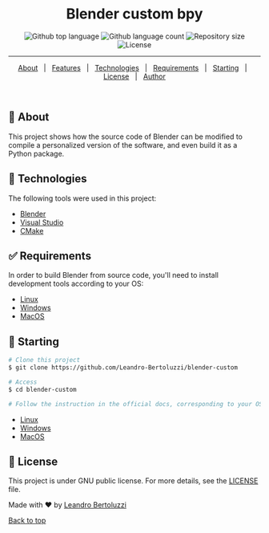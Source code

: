 <h1 align="center">Blender custom bpy</h1>

<p align="center">
  <img alt="Github top language" src="https://img.shields.io/github/languages/top/Leandro-Bertoluzzi/blender-custom?color=56BEB8">

  <img alt="Github language count" src="https://img.shields.io/github/languages/count/Leandro-Bertoluzzi/blender-custom?color=56BEB8">

  <img alt="Repository size" src="https://img.shields.io/github/repo-size/Leandro-Bertoluzzi/blender-custom?color=56BEB8">

  <img alt="License" src="https://img.shields.io/github/license/Leandro-Bertoluzzi/blender-custom?color=56BEB8">
</p>

<hr>

<p align="center">
  <a href="#dart-about">About</a> &#xa0; | &#xa0; 
  <a href="#sparkles-features">Features</a> &#xa0; | &#xa0;
  <a href="#rocket-technologies">Technologies</a> &#xa0; | &#xa0;
  <a href="#white_check_mark-requirements">Requirements</a> &#xa0; | &#xa0;
  <a href="#checkered_flag-starting">Starting</a> &#xa0; | &#xa0;
  <a href="#memo-license">License</a> &#xa0; | &#xa0;
  <a href="https://github.com/Leandro-Bertoluzzi" target="_blank">Author</a>
</p>

<br>

## :dart: About ##

This project shows how the source code of Blender can be modified to compile a personalized version of the software, and even build it as a Python package.

## :rocket: Technologies ##

The following tools were used in this project:

- [Blender](https://www.blender.org/)
- [Visual Studio](https://visualstudio.microsoft.com/es/)
- [CMake](https://cmake.org/)

## :white_check_mark: Requirements ##

In order to build Blender from source code, you'll need to install development tools according to your OS:
- [Linux](https://wiki.blender.org/wiki/Building_Blender/Linux)
- [Windows](https://wiki.blender.org/wiki/Building_Blender/Windows#Quick_Setup)
- [MacOS](https://wiki.blender.org/wiki/Building_Blender/Mac#Quick_Setup)

## :checkered_flag: Starting ##

```bash
# Clone this project
$ git clone https://github.com/Leandro-Bertoluzzi/blender-custom

# Access
$ cd blender-custom

# Follow the instruction in the official docs, corresponding to your OS:
```
- [Linux](https://wiki.blender.org/wiki/Building_Blender/Linux)
- [Windows](https://wiki.blender.org/wiki/Building_Blender/Windows)
- [MacOS](https://wiki.blender.org/wiki/Building_Blender/Mac)

## :memo: License ##

This project is under GNU public license. For more details, see the [LICENSE](LICENSE) file.


Made with :heart: by <a href="https://github.com/Leandro-Bertoluzzi" target="_blank">Leandro Bertoluzzi</a>

<a href="#top">Back to top</a>
